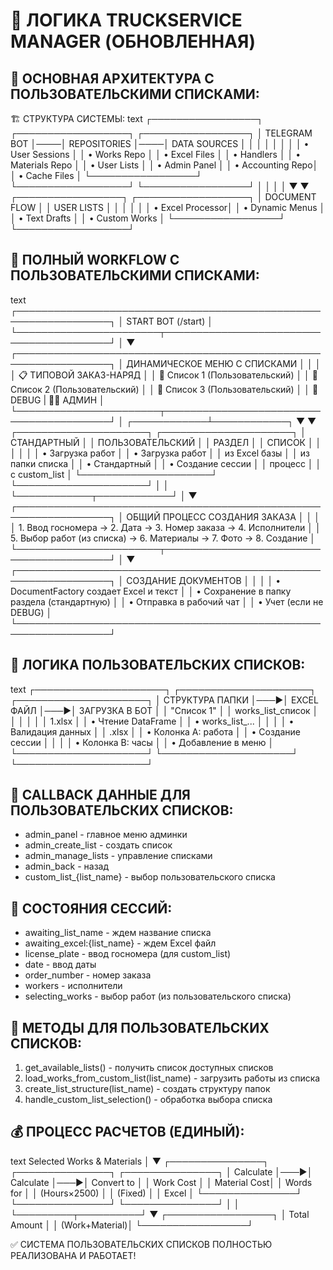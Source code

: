 # 🧠 ЛОГИКА TRUCKSERVICE MANAGER (ОБНОВЛЕННАЯ)

## 🎯 ОСНОВНАЯ АРХИТЕКТУРА С ПОЛЬЗОВАТЕЛЬСКИМИ СПИСКАМИ:

🏗️ СТРУКТУРА СИСТЕМЫ:
text
┌─────────────────┐    ┌──────────────────┐    ┌─────────────────┐
│   TELEGRAM BOT  │────│   REPOSITORIES   │────│   DATA SOURCES  │
│                 │    │                  │    │                 │
│ • User Sessions │    │ • Works Repo     │    │ • Excel Files   │
│ • Handlers      │    │ • Materials Repo │    │ • User Lists    │
│ • Admin Panel   │    │ • Accounting Repo│    │ • Cache Files   │
└─────────────────┘    └──────────────────┘    └─────────────────┘
         │                         │
         │                         │
         ▼                         ▼
┌─────────────────┐    ┌──────────────────┐
│  DOCUMENT FLOW  │    │   USER LISTS     │
│                 │    │                  │
│ • Excel Processor│   │ • Dynamic Menus  │
│ • Text Drafts   │    │ • Custom Works   │
└─────────────────┘    └──────────────────┘

## 🔄 ПОЛНЫЙ WORKFLOW С ПОЛЬЗОВАТЕЛЬСКИМИ СПИСКАМИ:

text
┌─────────────────────────────────────────────────────────────────┐
│                        START BOT (/start)                       │
└───────────────────────┬─────────────────────────────────────────┘
                        │
                        ▼
┌─────────────────────────────────────────────────────────────────┐
│                   ДИНАМИЧЕСКОЕ МЕНЮ С СПИСКАМИ                  │
│                                                                 │
│ 📋 ТИПОВОЙ ЗАКАЗ-НАРЯД                                         │
│ 📁 Список 1 (Пользовательский)                                 │
│ 📁 Список 2 (Пользовательский)                                 │
│ 📁 Список 3 (Пользовательский)                                 │
│ 🐛 DEBUG | 👨‍💻 АДМИН                                          │
└───────────────────────┬─────────────────────────────────────────┘
                        │
           ┌────────────┴────────────┐
           ▼                         ▼
┌─────────────────────┐    ┌─────────────────────┐
│  СТАНДАРТНЫЙ       │    │  ПОЛЬЗОВАТЕЛЬСКИЙ   │
│   РАЗДЕЛ           │    │      СПИСОК         │
│                     │    │                     │
│ • Загрузка работ    │    │ • Загрузка работ    │
│   из Excel базы     │    │   из папки списка   │
│ • Стандартный       │    │ • Создание сессии   │
│   процесс           │    │   с custom_list     │
└─────────────────────┘    └─────────────────────┘
           │                         │
           └────────────┬────────────┘
                        │
                        ▼
┌─────────────────────────────────────────────────────────────────┐
│                     ОБЩИЙ ПРОЦЕСС СОЗДАНИЯ ЗАКАЗА              │
│                                                                 │
│ 1. Ввод госномера → 2. Дата → 3. Номер заказа → 4. Исполнители │
│ 5. Выбор работ (из списка) → 6. Материалы → 7. Фото → 8. Создание │
└───────────────────────┬─────────────────────────────────────────┘
                        │
                        ▼
┌─────────────────────────────────────────────────────────────────┐
│                    СОЗДАНИЕ ДОКУМЕНТОВ                          │
│                                                                 │
│ • DocumentFactory создает Excel и текст                         │
│ • Сохранение в папку раздела (стандартную)                      │
│ • Отправка в рабочий чат                                        │
│ • Учет (если не DEBUG)                                          │
└─────────────────────────────────────────────────────────────────┘

## 📁 ЛОГИКА ПОЛЬЗОВАТЕЛЬСКИХ СПИСКОВ:

text
┌─────────────────────┐    ┌─────────────────────┐    ┌─────────────────────┐
│   СТРУКТУРА ПАПКИ  │───▶│   EXCEL ФАЙЛ        │───▶│   ЗАГРУЗКА В БОТ    │
│   "Список 1"       │    │   works_list_список │    │                     │
│                     │    │   1.xlsx           │    │ • Чтение DataFrame  │
│ • works_list_...    │    │                     │    │ • Валидация данных  │
│   .xlsx            │    │ • Колонка A: работа │    │ • Создание сессии   │
│                     │    │ • Колонка B: часы  │    │ • Добавление в меню │
└─────────────────────┘    └─────────────────────┘    └─────────────────────┘

## 🎯 CALLBACK ДАННЫЕ ДЛЯ ПОЛЬЗОВАТЕЛЬСКИХ СПИСКОВ:
- admin_panel - главное меню админки
- admin_create_list - создать список
- admin_manage_lists - управление списками  
- admin_back - назад
- custom_list_{list_name} - выбор пользовательского списка

## 📝 СОСТОЯНИЯ СЕССИЙ:
- awaiting_list_name - ждем название списка
- awaiting_excel:{list_name} - ждем Excel файл
- license_plate - ввод госномера (для custom_list)
- date - ввод даты
- order_number - номер заказа
- workers - исполнители
- selecting_works - выбор работ (из пользовательского списка)

## 🔧 МЕТОДЫ ДЛЯ ПОЛЬЗОВАТЕЛЬСКИХ СПИСКОВ:
1. get_available_lists() - получить список доступных списков
2. load_works_from_custom_list(list_name) - загрузить работы из списка
3. create_list_structure(list_name) - создать структуру папок
4. handle_custom_list_selection() - обработка выбора списка

## 💰 ПРОЦЕСС РАСЧЕТОВ (ЕДИНЫЙ):
text
Selected Works & Materials
        │
        ▼
┌───────────────┐    ┌───────────────┐    ┌───────────────┐
│  Calculate    │───▶│  Calculate    │───▶│  Convert to   │
│  Work Cost    │    │  Material Cost│    │  Words for    │
│  (Hours×2500) │    │  (Fixed)      │    │  Excel        │
└───────────────┘    └───────────────┘    └───────────────┘
        │                    │
        └─────────┬──────────┘
                  ▼
         ┌─────────────────┐
         │  Total Amount   │
         │  (Work+Material)│
         └─────────────────┘

✅ СИСТЕМА ПОЛЬЗОВАТЕЛЬСКИХ СПИСКОВ ПОЛНОСТЬЮ РЕАЛИЗОВАНА И РАБОТАЕТ!
